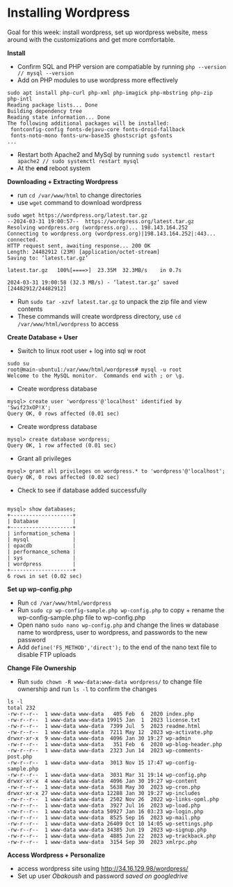 # Installing Wordpress

Goal for this week: install wordpress, set up wordpress website, mess around with the customizations and get more comfortable.

**Install**
- Confirm SQL and PHP version are compatiable by running `php --version // mysql --version`
- Add on PHP modules to use wordpress more effectively 
 ```
sudo apt install php-curl php-xml php-imagick php-mbstring php-zip php-intl
Reading package lists... Done
Building dependency tree       
Reading state information... Done
The following additional packages will be installed:
  fontconfig-config fonts-dejavu-core fonts-droid-fallback
  fonts-noto-mono fonts-urw-base35 ghostscript gsfonts
...
```
- Restart both Apache2 and MySql by running `sudo systemctl restart apache2 // sudo systemctl restart mysql`
- At the **end** reboot system

**Downloading + Extracting Wordpress**

- run `cd /var/www/html` to change directories 
- use `wget` command to download wordpress

```
sudo wget https://wordpress.org/latest.tar.gz
--2024-03-31 19:00:57--  https://wordpress.org/latest.tar.gz
Resolving wordpress.org (wordpress.org)... 198.143.164.252
Connecting to wordpress.org (wordpress.org)|198.143.164.252|:443... connected.
HTTP request sent, awaiting response... 200 OK
Length: 24482912 (23M) [application/octet-stream]
Saving to: ‘latest.tar.gz’

latest.tar.gz   100%[====>]  23.35M  32.3MB/s    in 0.7s    

2024-03-31 19:00:58 (32.3 MB/s) - ‘latest.tar.gz’ saved [24482912/24482912]
```
- Run `sudo tar -xzvf latest.tar.gz` to unpack the zip file and view contents
- These commands will create wordpress directory, use `cd /var/www/html/wordpress` to access

**Create Database + User**

- Switch to linux root user + log into sql w root
  
```
sudo su
root@main-ubuntu1:/var/www/html/wordpress# mysql -u root
Welcome to the MySQL monitor.  Commands end with ; or \g.
```

- Create wordpress database

```
mysql> create user 'wordpress'@'localhost' identified by 'Swif23xOP!X';
Query OK, 0 rows affected (0.01 sec)
```

- Create wordpress database

```
mysql> create database wordpress;
Query OK, 1 row affected (0.01 sec)
```
- Grant all privileges

```
mysql> grant all privileges on wordpress.* to 'wordpress'@'localhost';
Query OK, 0 rows affected (0.02 sec)
```

- Check to see if database added successfully

```

mysql> show databases;
+--------------------+
| Database           |
+--------------------+
| information_schema |
| mysql              |
| opacdb             |
| performance_schema |
| sys                |
| wordpress          |
+--------------------+
6 rows in set (0.02 sec)

```

**Set up wp-config.php**

- Run `cd /var/www/html/wordpress` 
- Run `sudo cp wp-config-sample.php wp-config.php` to copy + rename the wp-config-sample.php file to wp-config.php
- Open nano `sudo nano wp-config.php` and change the lines w database name to wordpress, user to wordpress, and passwords to the new password
- Add `define('FS_METHOD','direct');` to the end of the nano text file to disable FTP uploads

**Change File Ownership**
- Run `sudo chown -R www-data:www-data wordpress/` to change file ownership and run `ls -l` to confirm the changes

```
ls -l
total 232
-rw-r--r--  1 www-data www-data   405 Feb  6  2020 index.php
-rw-r--r--  1 www-data www-data 19915 Jan  1  2023 license.txt
-rw-r--r--  1 www-data www-data  7399 Jul  5  2023 readme.html
-rw-r--r--  1 www-data www-data  7211 May 12  2023 wp-activate.php
drwxr-xr-x  9 www-data www-data  4096 Jan 30 19:27 wp-admin
-rw-r--r--  1 www-data www-data   351 Feb  6  2020 wp-blog-header.php
-rw-r--r--  1 www-data www-data  2323 Jun 14  2023 wp-comments-post.php
-rw-r--r--  1 www-data www-data  3013 Nov 15 17:47 wp-config-sample.php
-rw-r--r--  1 www-data www-data  3031 Mar 31 19:14 wp-config.php
drwxr-xr-x  4 www-data www-data  4096 Jan 30 19:27 wp-content
-rw-r--r--  1 www-data www-data  5638 May 30  2023 wp-cron.php
drwxr-xr-x 27 www-data www-data 12288 Jan 30 19:27 wp-includes
-rw-r--r--  1 www-data www-data  2502 Nov 26  2022 wp-links-opml.php
-rw-r--r--  1 www-data www-data  3927 Jul 16  2023 wp-load.php
-rw-r--r--  1 www-data www-data 50927 Jan 16 03:23 wp-login.php
-rw-r--r--  1 www-data www-data  8525 Sep 16  2023 wp-mail.php
-rw-r--r--  1 www-data www-data 26409 Oct 10 14:05 wp-settings.php
-rw-r--r--  1 www-data www-data 34385 Jun 19  2023 wp-signup.php
-rw-r--r--  1 www-data www-data  4885 Jun 22  2023 wp-trackback.php
-rw-r--r--  1 www-data www-data  3154 Sep 30  2023 xmlrpc.php
```

**Access Wordpress + Personalize**

- access wordpress site using <http://34.16.129.98/wordpress/>
- Set up user *Obakoush* and password *saved on googledrive*








